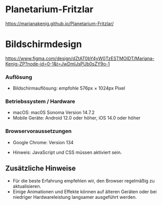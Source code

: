 # Planetarium-Fritzlar
https://marianakenig.github.io/Planetarium-Fritzlar/

# Bildschirmdesign
https://www.figma.com/design/dZtAT0bY4yW0TzESTMOIDT/Mariana-Kenig-ZP?node-id=0-1&t=JwDmlJsPUb0sZY9o-1

### Auflösung
- Bildschirmauflösung: empfohle 576px × 1024px Pixel

### Betriebssystem / Hardware
- macOS: mac0S Sonoma Version 14.7.2
- Mobile Geräte: Android 12.0 oder höher, iOS 14.0 oder höher

### Browservoraussetzungen
- Google Chrome: Version 134

- Hinweis: JavaScript und CSS müssen aktiviert sein.

## Zusätzliche Hinweise
- Für die beste Erfahrung empfehlen wir, den Browser regelmäßig zu aktualisieren.
- Einige Animationen und Effekte können auf älteren Geräten oder bei niedriger Hardwareleistung langsamer ausgeführt werden.